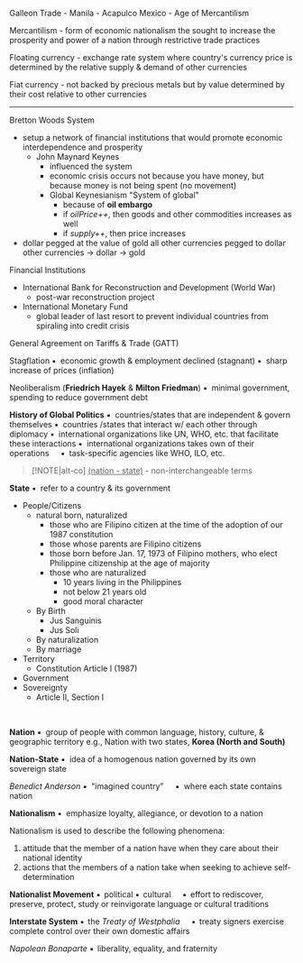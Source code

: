 Galleon Trade - Manila - Acapulco Mexico - Age of Mercantilism

Mercantilism - form of economic nationalism the sought to increase the prosperity and power of a nation through restrictive trade practices

Floating currency - exchange rate system where country's currency price is determined by the relative supply & demand of other currencies

Fiat currency - not backed by precious metals but by value determined by their cost relative to other currencies

---

Bretton Woods System
- setup a network of financial institutions that would promote economic interdependence and prosperity
	- John Maynard Keynes
		-  influenced the system
		- economic crisis occurs not because you have money, but because money is not being spent (no movement)
		- Global Keynesianism "System of global"
			- because of **oil embargo**
			- if *oilPrice++*, then goods and other commodities increases as well
			- if *supply++*, then price increases
- dollar pegged at the value of gold all other currencies pegged to dollar other currencies -> dollar -> gold

Financial Institutions
- International Bank for Reconstruction and Development (World War)
	- post-war reconstruction project
- International Monetary Fund
	- global leader of last resort to prevent individual countries from spiraling into credit crisis

General Agreement on Tariffs & Trade (GATT)

Stagflation
▪$\ \;$economic growth & employment declined (stagnant)
▪$\ \;$sharp increase of prices (inflation)

Neoliberalism (**Friedrich Hayek** & **Milton Friedman**)
▪$\ \;$minimal government, spending to reduce government debt

**History of Global Politics**
▪$\ \;$countries/states that are independent & govern themselves
▪$\ \;$countries /states that interact w/ each other through diplomacy
▪$\ \;$international organizations like UN, WHO, etc. that facilitate these interactions
▪$\ \;$international organizations takes own of their operations
$\quad$▪$\ \;$task-specific agencies like WHO, ILO, etc.
>[!NOTE|alt-co] <u>(nation - state)</u> - non-interchangeable terms

**State**
▪$\ \;$refer to a country & its government
- People/Citizens
	- natural born, naturalized
		- those who are Filipino citizen at the time of the adoption of our 1987 constitution
		- those whose parents are Filipino citizens
		- those born before Jan. 17, 1973 of Filipino mothers, who elect Philippine citizenship at the age of majority
		- those who are naturalized
			- 10 years living in the Philippines
			- not below 21 years old
			- good moral character
	- By Birth
		- Jus Sanguinis
		- Jus Soli
	- By naturalization
	- By marriage
- Territory
	- Constitution Article I (1987)
- Government
- Sovereignty
	- Article II, Section I

<br>

**Nation**
▪$\ \;$group of people with common language, history, culture, & geographic territory
e.g., Nation with two states, **Korea (North and South)**

**Nation-State**
▪$\ \;$idea of a homogenous nation governed by its own sovereign state

*Benedict Anderson*
▪$\ \;$"imagined country"
$\quad$▪$\ \;$where each state contains nation

**Nationalism**
▪$\ \;$emphasize loyalty, allegiance, or devotion to a nation

Nationalism is used to describe the following phenomena:
1. attitude that the member of a nation have when they care about their national identity
2. actions that the members of a nation take when seeking to achieve self- determination

**Nationalist Movement**
▪$\ \,$political
▪$\ \,$cultural
$\quad$▪$\ \,$effort to rediscover, preserve, protect, study or reinvigorate language or cultural traditions

**Interstate System**
▪$\ \,$the *Treaty of Westphalia*
$\quad$▪$\ \,$treaty signers exercise complete control over their own domestic affairs

*Napolean Bonaparte*
▪$\ \,$liberality, equality, and fraternity